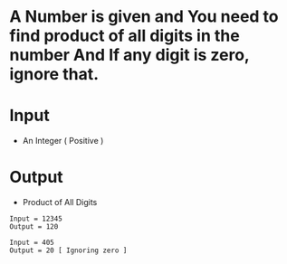 # A Number is given and You need to find product of all digits in the number And If any digit is zero, ignore that.


# Input
- An Integer ( Positive )

# Output
- Product of All Digits

```
Input = 12345
Output = 120

Input = 405
Output = 20 [ Ignoring zero ]
```

